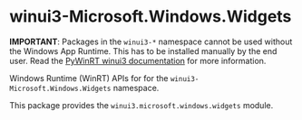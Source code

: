 <!-- warning: Please don't edit this file. It was automatically generated. -->

# winui3-Microsoft.Windows.Widgets

**IMPORTANT**: Packages in the `winui3-*` namespace cannot be used without the
Windows App Runtime. This has to be installed manually by the end user. Read the
[PyWinRT winui3 documentation](https://pywinrt.readthedocs.io/en/latest/api/winui3/index.html)
for more information.

Windows Runtime (WinRT) APIs for for the `winui3-Microsoft.Windows.Widgets` namespace.

This package provides the `winui3.microsoft.windows.widgets` module.
